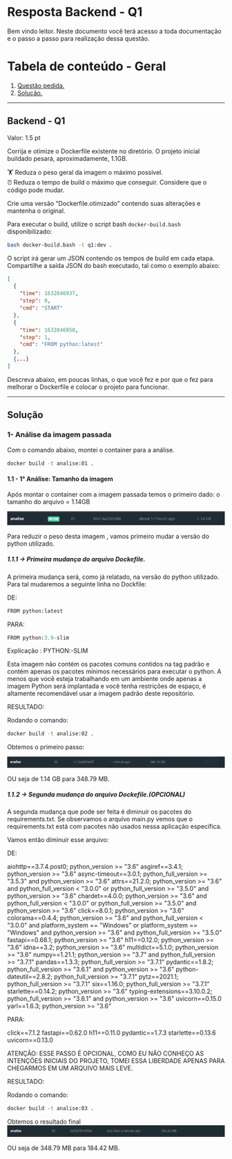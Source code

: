 # Resposta Backend - Q1 

Bem vindo leitor. Neste documento você terá acesso a toda documentação e o passo a passo para realização dessa questão.

# Tabela de conteúdo - Geral

1. [ Questão pedida. ](#desc)
2. [ Solução. ](#usage)

---

<a name="desc"></a>
<h2> Backend - Q1 </h2>

Valor: 1.5 pt

Corrija e otimize o Dockerfile existente no diretório.
O projeto inicial buildado pesará, aproximadamente, 1.1GB.

🏋️ Reduza o peso geral da imagem o máximo possível.  
⏰ Reduza o tempo de build o máximo que conseguir. Considere que o código pode mudar.

Crie uma versão "Dockerfile.otimizado" contendo suas alterações e mantenha o original.

Para executar o build, utilize o script bash ```docker-build.bash``` disponibilizado:

```bash
bash docker-build.bash -t q1:dev .
```

O script irá gerar um JSON contendo os tempos de build em cada etapa.
Compartilhe a saída JSON do bash executado, tal como o exemplo abaixo:

```json
[
  {
    "time": 1632846937,
    "step": 0,
    "cmd": "START"
  },
  {
    "time": 1632846958,
    "step": 1,
    "cmd": "FROM python:latest"
  },
  {...}
]
```

Descreva abaixo, em poucas linhas, o que você fez e por que o fez para melhorar o
Dockerfile e colocar o projeto para funcionar.

---

<a name="usage"></a>
<h2>Solução</h2>

<h3> 1- Análise da imagem passada </h3>

Com o comando abaixo, montei o container para a análise. 

```bash
docker build -t analise:01 .
```
<h4> 1.1 - 1° Análise: Tamanho da imagem </h4>
Após montar o container com a imagem passada temos o primeiro dado: o tamanho do arquivo = 1.14GB

![Imagem da primeira montagem ](Imgs/b_q1.1.PNG)

Para reduzir o peso desta imagem , vamos primeiro mudar a versão do python utilizado.

<h5> 1.1.1 -> Primeira mudança do arquivo Dockefile. </h5>
  
A primeira mudança será, como já relatado, na versão do python utilizado. 
Para tal mudaremos a seguinte linha no Dockfile:
  
DE:
  
```python
FROM python:latest
```
PARA:
  
```python
FROM python:3.9-slim
```
  
Explicação : PYTHON:<VERSION>-SLIM
  
Esta imagem não contém os pacotes comuns contidos na tag padrão e contém apenas os pacotes mínimos necessários para executar o python. A menos que você esteja trabalhando    em um ambiente onde apenas a imagem Python será implantada e você tenha restrições de espaço, é altamente recomendável usar a imagem padrão deste repositório.
  
RESULTADO: 

Rodando o comando:
```bash
docker build -t analise:02 .
```

Obtemos o primeiro passo:

![Imagem da segunda montagem ](Imgs/b_q1.2.PNG)

OU seja de 1.14 GB para 348.79 MB.

<h5> 1.1.2 -> Segunda mudança do arquivo Dockefile.(OPCIONAL) </h5>

A segunda mudança que pode ser feita é diminuir os pacotes do requirements.txt. Se observamos o arquivo main.py vemos que o requirements.txt está com pacotes não usados nessa aplicação especifica.

Vamos então diminuir esse arquivo:

DE:

aiohttp==3.7.4.post0; python_version >= "3.6"
asgiref==3.4.1; python_version >= "3.6"
async-timeout==3.0.1; python_full_version >= "3.5.3" and python_version >= "3.6"
attrs==21.2.0; python_version >= "3.6" and python_full_version < "3.0.0" or python_full_version >= "3.5.0" and python_version >= "3.6"
chardet==4.0.0; python_version >= "3.6" and python_full_version < "3.0.0" or python_full_version >= "3.5.0" and python_version >= "3.6"
click==8.0.1; python_version >= "3.6"
colorama==0.4.4; python_version >= "3.6" and python_full_version < "3.0.0" and platform_system == "Windows" or platform_system == "Windows" and python_version >= "3.6" and python_full_version >= "3.5.0"
fastapi==0.68.1; python_version >= "3.6"
h11==0.12.0; python_version >= "3.6"
idna==3.2; python_version >= "3.6"
multidict==5.1.0; python_version >= "3.6"
numpy==1.21.1; python_version >= "3.7" and python_full_version >= "3.7.1"
pandas==1.3.3; python_full_version >= "3.7.1"
pydantic==1.8.2; python_full_version >= "3.6.1" and python_version >= "3.6"
python-dateutil==2.8.2; python_full_version >= "3.7.1"
pytz==2021.1; python_full_version >= "3.7.1"
six==1.16.0; python_full_version >= "3.7.1"
starlette==0.14.2; python_version >= "3.6"
typing-extensions==3.10.0.2; python_full_version >= "3.6.1" and python_version >= "3.6"
uvicorn==0.15.0
yarl==1.6.3; python_version >= "3.6"


PARA:

click==7.1.2
fastapi==0.62.0
h11==0.11.0
pydantic==1.7.3
starlette==0.13.6
uvicorn==0.13.0


ATENÇÃO: ESSE PASSO É OPCIONAL, COMO EU NÃO CONHEÇO AS INTENÇÕES INICIAIS DO PROJETO, TOMEI ESSA LIBERDADE APENAS PARA CHEGARMOS EM UM ARQUIVO MAIS LEVE. 

RESULTADO:

Rodando o comando:
```bash
docker build -t analise:03 .
```
Obtemos o resultado final
![Imagem da segunda montagem ](Imgs/b_q1.3.PNG)

OU seja de 348.79 MB para 184.42 MB.